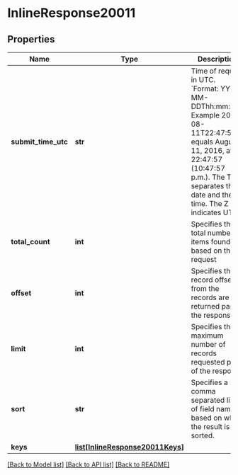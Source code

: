 # InlineResponse20011

## Properties
Name | Type | Description | Notes
------------ | ------------- | ------------- | -------------
**submit_time_utc** | **str** | Time of request in UTC. &#x60;Format: YYYY-MM-DDThh:mm:ssZ&#x60;  Example 2016-08-11T22:47:57Z equals August 11, 2016, at 22:47:57 (10:47:57 p.m.). The T separates the date and the time. The Z indicates UTC.  | [optional] 
**total_count** | **int** | Specifies the total number of items found based on the request | [optional] 
**offset** | **int** | Specifies the record offset from the records are returned part of the response | [optional] 
**limit** | **int** | Specifies the maximum number of records requested part of the response | [optional] 
**sort** | **str** | Specifies a comma separated list of field names based on which the result is sorted. | [optional] 
**keys** | [**list[InlineResponse20011Keys]**](InlineResponse20011Keys.md) |  | [optional] 

[[Back to Model list]](../README.md#documentation-for-models) [[Back to API list]](../README.md#documentation-for-api-endpoints) [[Back to README]](../README.md)



